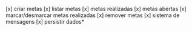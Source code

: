 [x] criar metas 
[x] listar metas
  [x] metas realizadas
  [x] metas abertas
[x] marcar/desmarcar metas realizadas
[x] remover metas 
[x] sistema de mensagens
[x] persistir dados*